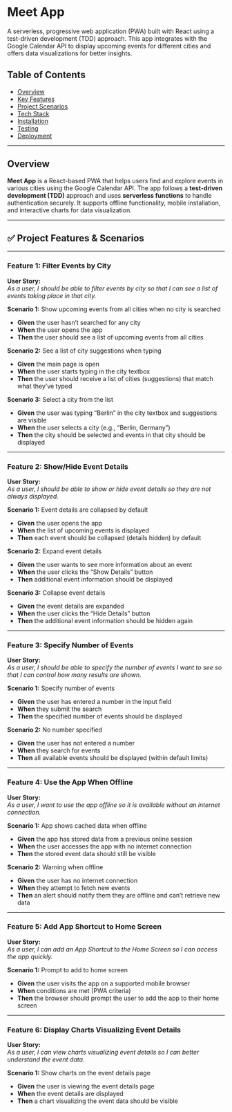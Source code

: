# Meet App

A serverless, progressive web application (PWA) built with React using a test-driven development (TDD) approach. This app integrates with the Google Calendar API to display upcoming events for different cities and offers data visualizations for better insights.

## Table of Contents

- [Overview](#overview)
- [Key Features](#key-features)
- [Project Scenarios](#project-scenarios)
- [Tech Stack](#tech-stack)
- [Installation](#installation)
- [Testing](#testing)
- [Deployment](#deployment)

---

## Overview

**Meet App** is a React-based PWA that helps users find and explore events in various cities using the Google Calendar API. The app follows a **test-driven development (TDD)** approach and uses **serverless functions** to handle authentication securely. It supports offline functionality, mobile installation, and interactive charts for data visualization.

---

## ✅ Project Features & Scenarios

---

### **Feature 1: Filter Events by City**

**User Story:**  
*As a user, I should be able to filter events by city so that I can see a list of events taking place in that city.*

**Scenario 1:** Show upcoming events from all cities when no city is searched  
- **Given** the user hasn’t searched for any city  
- **When** the user opens the app  
- **Then** the user should see a list of upcoming events from all cities  

**Scenario 2:** See a list of city suggestions when typing  
- **Given** the main page is open  
- **When** the user starts typing in the city textbox  
- **Then** the user should receive a list of cities (suggestions) that match what they’ve typed  

**Scenario 3:** Select a city from the list  
- **Given** the user was typing “Berlin” in the city textbox and suggestions are visible  
- **When** the user selects a city (e.g., “Berlin, Germany”)  
- **Then** the city should be selected and events in that city should be displayed  

---

### **Feature 2: Show/Hide Event Details**

**User Story:**  
*As a user, I should be able to show or hide event details so they are not always displayed.*

**Scenario 1:** Event details are collapsed by default  
- **Given** the user opens the app  
- **When** the list of upcoming events is displayed  
- **Then** each event should be collapsed (details hidden) by default  

**Scenario 2:** Expand event details  
- **Given** the user wants to see more information about an event  
- **When** the user clicks the “Show Details” button  
- **Then** additional event information should be displayed  

**Scenario 3:** Collapse event details  
- **Given** the event details are expanded  
- **When** the user clicks the “Hide Details” button  
- **Then** the additional event information should be hidden again  

---

### **Feature 3: Specify Number of Events**

**User Story:**  
*As a user, I should be able to specify the number of events I want to see so that I can control how many results are shown.*

**Scenario 1:** Specify number of events  
- **Given** the user has entered a number in the input field  
- **When** they submit the search  
- **Then** the specified number of events should be displayed  

**Scenario 2:** No number specified  
- **Given** the user has not entered a number  
- **When** they search for events  
- **Then** all available events should be displayed (within default limits)  

---

### **Feature 4: Use the App When Offline**

**User Story:**  
*As a user, I want to use the app offline so it is available without an internet connection.*

**Scenario 1:** App shows cached data when offline  
- **Given** the app has stored data from a previous online session  
- **When** the user accesses the app with no internet connection  
- **Then** the stored event data should still be visible  

**Scenario 2:** Warning when offline  
- **Given** the user has no internet connection  
- **When** they attempt to fetch new events  
- **Then** an alert should notify them they are offline and can’t retrieve new data  

---

### **Feature 5: Add App Shortcut to Home Screen**

**User Story:**  
*As a user, I can add an App Shortcut to the Home Screen so I can access the app quickly.*

**Scenario 1:** Prompt to add to home screen  
- **Given** the user visits the app on a supported mobile browser  
- **When** conditions are met (PWA criteria)  
- **Then** the browser should prompt the user to add the app to their home screen  

---

### **Feature 6: Display Charts Visualizing Event Details**

**User Story:**  
*As a user, I can view charts visualizing event details so I can better understand the event data.*

**Scenario 1:** Show charts on the event details page  
- **Given** the user is viewing the event details page  
- **When** the event details are displayed  
- **Then** a chart visualizing the event data should be visible  
